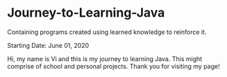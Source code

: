# Journey-to-Learning-Java
Containing programs created using learned knowledge to reinforce it. 

Starting Date: June 01, 2020

Hi, my name is Vi and this is my journey to learning Java. This might comprise of school and personal projects. Thank you for visiting my page!
